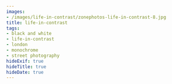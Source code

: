 ```yaml
---
images:
- /images/life-in-contrast/zonephotos-life-in-contrast-8.jpg
title: life-in-contrast
tags:
- black and white
- life-in-contrast
- london
- monochrome
- street photography
hideExif: true
hideTitle: true
hideDate: true
---
```


